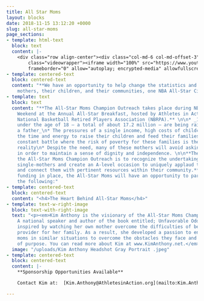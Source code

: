 ```yaml
---
title: All Star Moms
layout: blocks
date: 2018-11-15 13:12:20 +0000
slug: all-star-moms
page_sections:
- template: html-text
  block: text
  content: |-
    <div class="row align-center"><div class="col-md-6 col-md-offset-3"><div
        class="videowrapper"><iframe width="100%" src="https://www.youtube.com/embed/n2UOhJ-KIJ0"
        frameborder="0" allow="autoplay; encrypted-media" allowfullscreen></iframe></div></div></div>
- template: centered-text
  block: centered-text
  content: "**We have an opportunity to help change the statistics and impact single
    mothers, their children, and their communities, one NBA All-Star City at a time!** "
- template: text
  block: text
  content: "**The All-Star Moms Champion Outreach takes place during NBA All-Star
    Weekend at the Annual All-Star Breakfast, hosted by Athletes in Action and the
    National Basketball Retired Players Association (NBRPA).** \n\n* _1 in 4 children
    under the age of 18 — a total of about 17.2 million — are being raised without
    a father_\n* The pressures of a single income, high costs of childcare, finding
    the time and energy to raise their children and feed their families is a
    constant battle where the risk of poverty for these families is the tragic
    reality\n* Despite the need, many of these mothers will avoid asking for help
    in order to maintain a sense of dignity and independence. \n\n**The key goal of
    the All-Star Moms Champion Outreach is to recognize the undertakings of courageous
    single-mothers and create an A-level occasion to uniquely applaud their efforts
    and connect them with pertinent resources within their community.**  \n\nWith
    funding in place, the All-Star Moms will have an opportunity to participate in
    the following:"
- template: centered-text
  block: centered-text
  content: "<h4>The Heart Behind All-Star Moms</h4>"
- template: text-w-right-image
  block: text-with-right-image
  text: "<p><em>Kim Anthony is the visionary of the All-Star Moms Champion Outreach.
    A national speaker and author of the book entitled; Unfavorable Odds, Kim was
    inspired by watching her own mother overcome the difficulties of being the sole
    provider for her family. As a result, she developed a passion to encourage single
    moms in similar situations to overcome the obstacles they face and pursue a life
    of purpose. You can read more about Kim at www.KimAnthony.net.</em>    </p>"
  image: "/uploads/Kim Anthony Headshot Gray Portrait .jpeg"
- template: centered-text
  block: centered-text
  content: |-
    **Sponsorship Opportunities Available**

    Contact Kim at:  [Kim.Anthony@AthletesinAction.org](mailto:Kim.Anthony@AthletesinAction.org)

---
```

